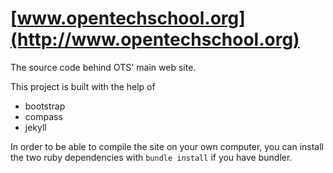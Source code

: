 [www.opentechschool.org](http://www.opentechschool.org)
=======================

The source code behind OTS' main web site.

This project is built with the help of 

 * bootstrap
 * compass
 * jekyll

In order to be able to compile the site on your own computer, you can install 
the two ruby dependencies with `bundle install` if you have bundler.
